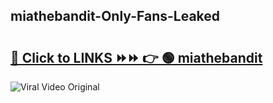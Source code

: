 
 ## miathebandit-Only-Fans-Leaked

# <h2><a href="https://clipsfans.com/miathebandit&ref=git">🔗 Click to LINKS ⏩⏩ 👉 🟢 miathebandit </a></h2>

<a href="https://clipsfans.com/miathebandit&ref=git" rel="nofollow" data-target="animated-image.originalLink"><img src="https://i.ibb.co.com/xMMVF88/686577567.gif" alt="Viral Video Original" style="max-width: 100%; display: inline-block;" data-target="animated-image.originalImage"></a>
